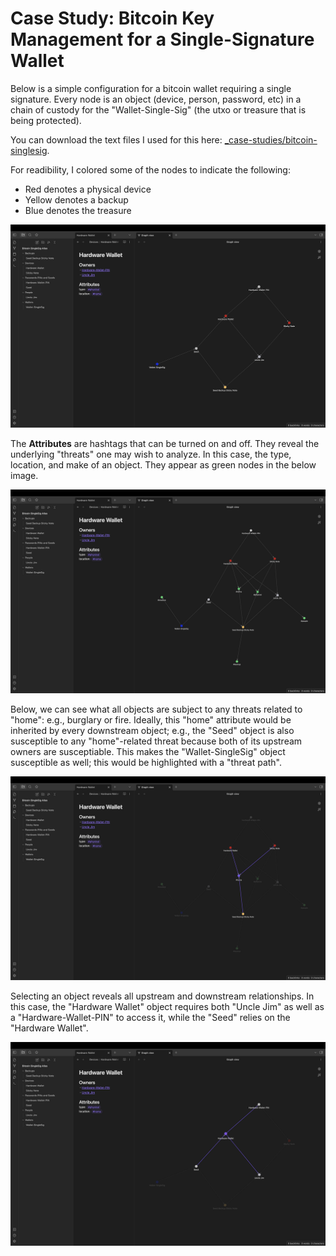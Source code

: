 # Case Study: Bitcoin Key Management for a Single-Signature Wallet

Below is a simple configuration for a bitcoin wallet requiring a single signature. Every node is an object (device, person, password, etc) in a chain of custody for the "Wallet-Single-Sig" (the utxo or treasure that is being protected). 

You can download the text files I used for this here: [_case-studies/bitcoin-singlesig](_case-studies/bitcoin-singlesig).


For readibility, I colored some of the nodes to indicate the following:
- Red denotes a physical device
- Yellow denotes a backup
- Blue denotes the treasure
<p align="center">
<img src="_utilities/case-study-bitcoin-singlesig-1.jpg" alt="map" title="map" />
</p>

The **Attributes** are hashtags that can be turned on and off. They reveal the underlying "threats" one may wish to analyze. In this case, the type, location, and make of an object. They appear as green nodes in the below image.
<p align="center">
<img src="_utilities/case-study-bitcoin-singlesig-2.jpg" alt="map" title="map" />
</p>

Below, we can see what all objects are subject to any threats related to "home": e.g., burglary or fire. Ideally, this "home" attribute would be inherited by every downstream object; e.g., the "Seed" object is also susceptible to any "home"-related threat because both of its upstream owners are susceptiable. This makes the "Wallet-SingleSig" object susceptible as well; this would be highlighted with a "threat path".
<p align="center">
<img src="_utilities/case-study-bitcoin-singlesig-3.jpg" alt="map" title="map" />
</p>


Selecting an object reveals all upstream and downstream relationships. In this case, the "Hardware Wallet" object requires both "Uncle Jim" as well as a "Hardware-Wallet-PIN" to access it, while the "Seed" relies on the "Hardware Wallet".
<p align="center">
<img src="_utilities/case-study-bitcoin-singlesig-4.jpg" alt="map" title="map" />
</p>

